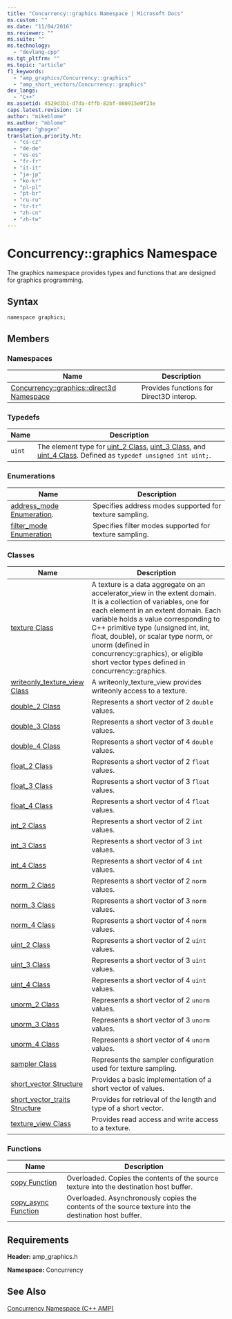 ```yaml
---
title: "Concurrency::graphics Namespace | Microsoft Docs"
ms.custom: ""
ms.date: "11/04/2016"
ms.reviewer: ""
ms.suite: ""
ms.technology: 
  - "devlang-cpp"
ms.tgt_pltfrm: ""
ms.topic: "article"
f1_keywords: 
  - "amp_graphics/Concurrency::graphics"
  - "amp_short_vectors/Concurrency::graphics"
dev_langs: 
  - "C++"
ms.assetid: 4529d3b1-d7da-4ffb-82bf-080915e0f23e
caps.latest.revision: 14
author: "mikeblome"
ms.author: "mblome"
manager: "ghogen"
translation.priority.ht: 
  - "cs-cz"
  - "de-de"
  - "es-es"
  - "fr-fr"
  - "it-it"
  - "ja-jp"
  - "ko-kr"
  - "pl-pl"
  - "pt-br"
  - "ru-ru"
  - "tr-tr"
  - "zh-cn"
  - "zh-tw"
---
```

# Concurrency::graphics Namespace
The graphics namespace provides types and functions that are designed for graphics programming.  
  
## Syntax  
  
```  
namespace graphics;  
```  
  
## Members  
  
### Namespaces  
  
|Name|Description|  
|----------|-----------------|  
|[Concurrency::graphics::direct3d Namespace](concurrency-graphics-direct3d-namespace.md)|Provides functions for Direct3D interop.|  
  
### Typedefs  
  
|Name|Description|  
|----------|-----------------|  
|`uint`|The element type for [uint_2 Class](uint-2-class.md), [uint_3 Class](uint-3-class.md), and [uint_4 Class](uint-4-class.md). Defined as `typedef unsigned int uint;`.|  
  
### Enumerations  
  
|Name|Description|  
|----------|-----------------|  
|[address_mode Enumeration](concurrency-graphics-namespace-enums.md#address_mode).|Specifies address modes supported for texture sampling.|  
|[filter_mode Enumeration](concurrency-graphics-namespace-enums.md#filter_mode)|Specifies filter modes supported for texture sampling.|  
  
### Classes  
  
|Name|Description|  
|----------|-----------------|  
|[texture Class](texture-class.md)|A texture is a data aggregate on an accelerator_view in the extent domain. It is a collection of variables, one for each element in an extent domain. Each variable holds a value corresponding to C++ primitive type (unsigned int, int, float, double), or scalar type norm, or unorm (defined in concurrency::graphics), or eligible short vector types defined in concurrency::graphics.|  
|[writeonly_texture_view Class](writeonly-texture-view-class.md)|A writeonly_texture_view provides writeonly access to a texture.|  
|[double_2 Class](double-2-class.md)|Represents a short vector of 2 `double` values.|  
|[double_3 Class](double-3-class.md)|Represents a short vector of 3 `double` values.|  
|[double_4 Class](double-4-class.md)|Represents a short vector of 4 `double` values.|  
|[float_2 Class](float-2-class.md)|Represents a short vector of 2 `float` values.|  
|[float_3 Class](float-3-class.md)|Represents a short vector of 3 `float` values.|  
|[float_4 Class](float-4-class.md)|Represents a short vector of 4 `float` values.|  
|[int_2 Class](int-2-class.md)|Represents a short vector of 2 `int` values.|  
|[int_3 Class](int-3-class.md)|Represents a short vector of 3 `int` values.|  
|[int_4 Class](int-4-class.md)|Represents a short vector of 4 `int` values.|  
|[norm_2 Class](norm-2-class.md)|Represents a short vector of 2 `norm` values.|  
|[norm_3 Class](norm-3-class.md)|Represents a short vector of 3 `norm` values.|  
|[norm_4 Class](norm-4-class.md)|Represents a short vector of 4 `norm` values.|  
|[uint_2 Class](uint-2-class.md)|Represents a short vector of 2 `uint` values.|  
|[uint_3 Class](uint-3-class.md)|Represents a short vector of 3 `uint` values.|  
|[uint_4 Class](uint-4-class.md)|Represents a short vector of 4 `uint` values.|  
|[unorm_2 Class](unorm-2-class.md)|Represents a short vector of 2 `unorm` values.|  
|[unorm_3 Class](unorm-3-class.md)|Represents a short vector of 3 `unorm` values.|  
|[unorm_4 Class](unorm-4-class.md)|Represents a short vector of 4 `unorm` values.|  
|[sampler Class](sampler-class.md)|Represents the sampler configuration used for texture sampling.|  
|[short_vector Structure](short-vector-structure.md)|Provides a basic implementation of a short vector of values.|  
|[short_vector_traits Structure](short-vector-traits-structure.md)|Provides for retrieval of the length and type of a short vector.|  
|[texture_view Class](texture-view-class.md)|Provides read access and write access to a texture.|  
  
### Functions  
  
|Name|Description|  
|----------|-----------------|  
|[copy Function](concurrency-graphics-namespace-functions.md#copy_function)|Overloaded. Copies the contents of the source texture into the destination host buffer.|  
|[copy_async Function](concurrency-graphics-namespace-functions.md#copy_async_function)|Overloaded. Asynchronously copies the contents of the source texture into the destination host buffer.|  
  
## Requirements  
 **Header:** amp_graphics.h  
  
 **Namespace:** Concurrency  
  
## See Also  
 [Concurrency Namespace (C++ AMP)](concurrency-namespace-cpp-amp.md)
